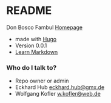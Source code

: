 # README #

Don Bosco Fambul [Homepage](http://www.donboscofambul.org/)

* made with [Hugo ](http://gohugo.io/)
* Version 0.0.1
* [Learn Markdown](https://bitbucket.org/tutorials/markdowndemo)


### Who do I talk to? ###

* Repo owner or admin
* Eckhard Hub <eckhard.hub@gmx.de>
* Wolfgang Kofler <w.kofler@web.de> 